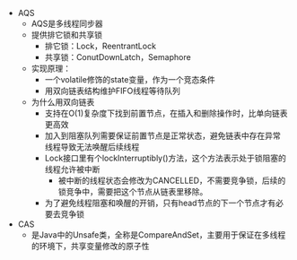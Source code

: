 - AQS
  - AQS是多线程同步器
  - 提供排它锁和共享锁
    - 排它锁：Lock，ReentrantLock
    - 共享锁：ConutDownLatch，Semaphore
  - 实现原理：
    - 一个volatile修饰的state变量，作为一个竞态条件
    - 用双向链表结构维护FIFO线程等待队列
  - 为什么用双向链表
    - 支持在O(1)复杂度下找到前置节点，在插入和删除操作时，比单向链表更高效
    - 加入到阻塞队列需要保证前置节点是正常状态，避免链表中存在异常线程导致无法唤醒后续线程
    - Lock接口里有个lockInterruptibly()方法，这个方法表示处于锁阻塞的线程允许被中断
      - 被中断的线程状态会修改为CANCELLED，不需要竞争锁，后续的锁竞争中，需要把这个节点从链表里移除。
    - 为了避免线程阻塞和唤醒的开销，只有head节点的下一个节点才有必要去竞争锁
- CAS
  - 是Java中的Unsafe类，全称是CompareAndSet，主要用于保证在多线程的环境下，共享变量修改的原子性